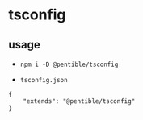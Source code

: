 # tsconfig

## usage

-   `npm i -D @pentible/tsconfig`

-   `tsconfig.json`

```
{
    "extends": "@pentible/tsconfig"
}
```
